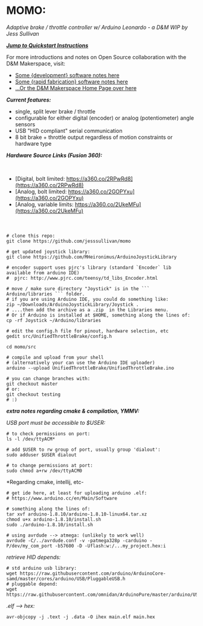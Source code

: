 # MOMO:

*Adaptive brake / throttle controller w/ Arduino Leonardo - a D&M WIP by Jess Sullivan*
              
[***Jump to Quickstart Instructions***](#foobar)  
          
For more introductions and notes on Open Source collaboration with the D&M Makerspace, visit:       
- [Some {development} software notes here](https://github.com/PSU-HC/home-wiki/wiki/Developer-Student-Software)
- [Some {rapid fabrication} software notes here](https://github.com/PSU-HC/home-wiki/wiki/CAD-CAM-Student-Software)
- [...Or the D&M Makerspace Home Page over here](https://makerspace.plymouthcreate.net/)
    
***Current features:***         
        
- single, split lever brake / throttle        
- configurable for either digital (encoder) or analog (potentiometer) angle sensors
- USB "HID compliant" serial communication 
- 8 bit brake + throttle output regardless of motion constraints or hardware type
    
        
***Hardware Source Links (Fusion 360):***

<br>
         
- [Digital, bolt limited: https://a360.co/2RPwRd8](https://a360.co/2RPwRd8)
- [Analog, bolt limited: https://a360.co/2GOPYxu](https://a360.co/2GOPYxu)
- [Analog, variable limits: https://a360.co/2UkeMFu](https://a360.co/2UkeMFu)

<br>

<h4 id="foobar"> </h4>     

```shell script
# clone this repo:
git clone https://github.com/jesssullivan/momo 

# get updated joystick library:
git clone https://github.com/MHeironimus/ArduinoJoystickLibrary 

# encoder support uses pjrc's library (standard `Encoder` lib available from arduino IDE)
#  pjrc: http://www.pjrc.com/teensy/td_libs_Encoder.html

# move / make sure directory "Joystick" is in the ``` Arduino/libraries ``` folder.  
# if you are using Arduino IDE, you could do something like:
zip ~/Downloads/ArduinoJoystickLibrary/Joystick .
# ....then add the archive as a .zip  in the Libraries menu.  
# Or if Arduino is installed at $HOME, something along the lines of:
cp -rf Joystick ~/Arduino/libraries 

# edit the config.h file for pinout, hardware selection, etc
gedit src/UnifiedThrottleBrake/config.h

cd momo/src

# compile and upload from your shell
# (alternatively your can use the Arduino IDE uploader)
arduino --upload UnifiedThrottleBrake/UnifiedThrottleBrake.ino

# you can change branches with:
git checkout master
# or:
git checkout testing
# :)
```
    
  
***extra notes regarding cmake & compilation, YMMV:***     
    
*USB port must be accessible to $USER:*
```
# to check permissions on port:
ls -l /dev/ttyACM*

# add $USER to rw group of port, usually group 'dialout':
sudo adduser $USER dialout

# to change permissions at port:
sudo chmod a+rw /dev/ttyACM0
```
    
*Regarding cmake, intellij, etc-
    
```shell script
# get ide here, at least for uploading arduino .elf:
# https://www.arduino.cc/en/Main/Software

# something along the lines of:
tar xvf arduino-1.8.10/arduino-1.8.10-linux64.tar.xz 
chmod u+x arduino-1.8.10/install.sh
sudo ./arduino-1.8.10/install.sh

# using avrdude --> atmega: (unlikely to work well)
avrdude -C/../avrdude.conf -v -patmega328p -carduino -P/dev/my_com_port -b57600 -D -Uflash:w:/...my_project.hex:i
``` 
    
*retrieve HID depends:*
```shell script
# std arduino usb library:
wget https://raw.githubusercontent.com/arduino/ArduinoCore-samd/master/cores/arduino/USB/PluggableUSB.h
# pluggable depend:
wget https://raw.githubusercontent.com/omnidan/ArduinoPure/master/arduino/USBAPI.h
```
    
*.elf --> hex:*
``` shell script
avr-objcopy -j .text -j .data -O ihex main.elf main.hex
```     
